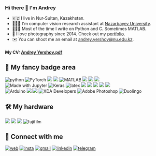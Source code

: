 ### Hi there 👋 I'm Andrey

- :kazakhstan: I live in Nur-Sultan, Kazakhstan.
- 👨🏻‍🎓 I'm computer vision research assistant at [Nazarbayev University](https://seds.nu.edu.kz). 
- 👨🏻‍💻 Most of the time I write on Python and C. Sometimes MATLAB.
- 📸 I love photography since 2014. Check out my [portfolio](https://be.net/androbaza).
- ✉️ You can shoot me an email at [andrey.yershov@nu.edu.kz](mailto:andrey.yershov@nu.edu.kz).

#### My CV: [Andrey Yershov.pdf](https://raw.githubusercontent.com/androbaza/androbaza/main/Andrey%20Yershov%20CV.pdf)

## 🧰 My fancy badge area

![python](https://img.shields.io/badge/python%20-%2314354C.svg?&style=for-the-badge&logo=python&logoColor=white) 
<img alt="PyTorch" src="https://img.shields.io/badge/PyTorch%20-%23EE4C2C.svg?&style=for-the-badge&logo=PyTorch&logoColor=white" /> 
![](https://img.shields.io/badge/C-00599C?style=for-the-badge&logo=c&logoColor=white) 
![](https://img.shields.io/badge/C%2B%2B-00599C?style=for-the-badge&logo=c%2B%2B&logoColor=white) 
<img alt="MATLAB" src="https://img.shields.io/badge/MATLAB%20-%230175C2.svg?&style=for-the-badge&logo=mathworks&logoColor=white"/> 
![](https://img.shields.io/badge/Shell_Script-121011?style=for-the-badge&logo=gnu-bash&logoColor=white) 
![](https://img.shields.io/badge/Linux-FCC624?style=for-the-badge&logo=linux&logoColor=black) 
![](https://img.shields.io/badge/Ubuntu-E95420?style=for-the-badge&logo=ubuntu&logoColor=white)       
![Made with Jupyter](https://camo.githubusercontent.com/7adba513e360fc04d78fe10bb6d810150ce502fc692be52905f923385655c04d/68747470733a2f2f696d672e736869656c64732e696f2f62616467652f4a7570797465722532302d2532334633373632362e7376673f267374796c653d666f722d7468652d6261646765266c6f676f3d4a757079746572266c6f676f436f6c6f723d7768697465)
<img alt="Keras" src="https://img.shields.io/badge/Keras%20-%23D00000.svg?&style=for-the-badge&logo=Keras&logoColor=white"/> 
![latex](https://img.shields.io/badge/latex-000000.svg?&style=for-the-badge&logo=actigraph&logoColor=white) 
![](https://img.shields.io/badge/Visual_Studio_Code-0078D4?style=for-the-badge&logo=visual%20studio%20code&logoColor=white) 
![](https://img.shields.io/badge/Docker-2CA5E0?style=for-the-badge&logo=docker&logoColor=white) 
![](https://img.shields.io/badge/Git-F05032?style=for-the-badge&logo=git&logoColor=white) 
![](https://camo.githubusercontent.com/c7b7cc7ee69f29e63d868190f2c26df123e4a5cdd2b87c7da409397bfd64020c/68747470733a2f2f696d672e736869656c64732e696f2f62616467652f70616e6461732532302d2532333135303435382e7376673f267374796c653d666f722d7468652d6261646765266c6f676f3d70616e646173266c6f676f436f6c6f723d7768697465) 
![](https://img.shields.io/badge/ROS-F05032?style=for-the-badge&logo=ros&logoColor=white)                 
<img alt="Arduino" src="https://img.shields.io/badge/-Arduino-00979D?style=for-the-badge&logo=Arduino&logoColor=white"/> ![](https://img.shields.io/badge/Google_Cloud-4285F4?style=for-the-badge&logo=google-cloud&logoColor=white) 
![](https://img.shields.io/badge/Ruby-CC342D?style=for-the-badge&logo=ruby&logoColor=white) 
<img alt="XDA Developers" src="https://img.shields.io/badge/XDA-Developers%20-%23AC6E2F.svg?&style=for-the-badge&logo=XDA-Developers&logoColor=white"/>
<img alt="Adobe Photoshop" src="https://img.shields.io/badge/adobe%20photoshop%20-%2331A8FF.svg?&style=for-the-badge&logo=adobe%20photoshop&logoColor=white"/>
<img alt="Duolingo" src="https://img.shields.io/badge/Duolingo%20-%234DC730.svg?&style=for-the-badge&logo=Duolingo&logoColor=white"/>
 
## 🛠 My hardware
![](https://img.shields.io/badge/Apple-MacBook_Pro_2013-999999?style=for-the-badge&logo=apple&logoColor=white)
![](https://img.shields.io/badge/Windows-Redmi_G-0078D6?style=for-the-badge&logo=windows&logoColor=white)
![](https://img.shields.io/badge/NVIDIA-GTX1650-76B900?style=for-the-badge&logo=nvidia&logoColor=white)
![fujifilm](https://img.shields.io/badge/FUJIFILM-X_S10%20-%23000000.svg?&style=for-the-badge&logo=fujifilm&logoColor=white)

## 🤝 Connect with me

[![web](https://img.shields.io/badge/androbaza%20-%23FFA500.svg?&style=for-the-badge&logo=rss&logoColor=white)](https://be.net/androbaza) [![insta](https://img.shields.io/badge/Instagram-E4405F?style=for-the-badge&logo=instagram&logoColor=white)](https://instagram.com/androbaza) [![gmail](https://img.shields.io/badge/Gmail-D14836?style=for-the-badge&logo=gmail&logoColor=white)](mailto:andrey.yershov@nu.edu.kz) [![linkedin](https://img.shields.io/badge/linkedin%20-%230077B5.svg?&style=for-the-badge&logo=linkedin&logoColor=white)](https://www.linkedin.com/in/andreyyershov) [![telegram](https://img.shields.io/badge/Telegram-2CA5E0?style=for-the-badge&logo=telegram&logoColor=white)](t.me/andreyyershov)
